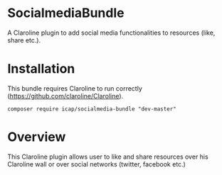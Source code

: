 SocialmediaBundle
==========

A Claroline plugin to add social media functionalities to resources (like, share etc.).

Installation
============

This bundle requires Claroline to run correctly (https://github.com/claroline/Claroline).

`composer require icap/socialmedia-bundle "dev-master"`

Overview
========

This Claroline plugin allows user to like and share resources over his Claroline wall or over social networks (twitter, facebook etc.)
